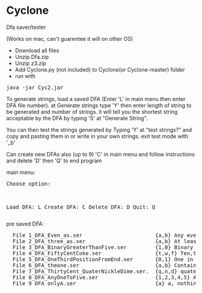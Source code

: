 # Cyclone
Dfa saver/tester

(Works on mac, can't guarentee it will on other OS)
- Download all files
- Unzip Dfa.zip
- Unzip z3.zip
- Add Cyclone.py (not included) to Cyclone(or Cyclone-master) folder
- run with 
<div><pre>
java -jar Cyc2.jar</pre></div>

To generate strings, load a saved DFA (Enter 'L' in main menu then enter DFA file number).
at Generate strings type 'Y' then enter length of string to be generated and number of strings.
it will tell you the shortest string acceptable by the DFA by typing 'S' at "Generate String".

You can then test the strings generated by Typing 'Y' at "test strings?" and copy and pasting them
in or write in your own strings. exit test mode with '_b'

Can create new DFAs also (up to 9) 'C' in main menu and follow instructions and delete 'D' 
then 'Q' to end program

main menu:
<div><pre>
Choose option:<br>

  Load DFA: L
  Create DFA: C
  Delete DFA: D
  Quit: Q
</pre></div>
pre saved DFA:
<div><pre>
  File 1_DFA_Even_as.ser                       {a,b} Any even number of a's.
  File 2_DFA_three_as.ser                      {a,b} At least 3 a's.
  File 3_DFA_BinaryGreaterThanFive.ser         {1,0} Binary numbers > 5.
  File 4_DFA_FiftyCentCoke.ser                 {t,w,f} Ten,twenty,fifty, make up at least 50 cent.
  File 5_DFA_OneThirdPositionFromEnd.ser       {0,1} One in third position from end.
  File 6_DFA_theone.ser                        {a,b} Contains substring abb.
  File 7_DFA_ThirtyCent_QuaterNickleDime.ser.  {q,n,d} quater, nickle, dime, make up 35c.
  File 8_DFA_AnyOneToFive.ser                  {1,2,3,4,5} Any string.
  File 9_DFA_onlyA.ser                         {a} a, nothing else.
</pre></div>
